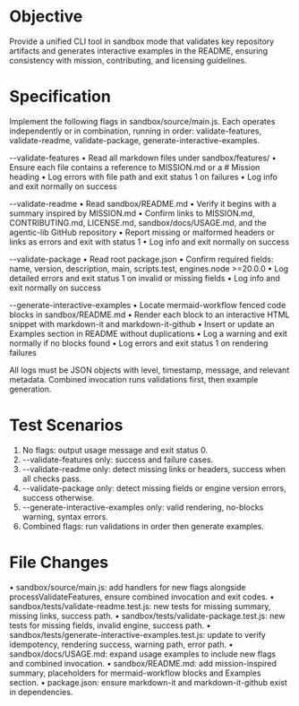 # Objective
Provide a unified CLI tool in sandbox mode that validates key repository artifacts and generates interactive examples in the README, ensuring consistency with mission, contributing, and licensing guidelines.

# Specification
Implement the following flags in sandbox/source/main.js. Each operates independently or in combination, running in order: validate-features, validate-readme, validate-package, generate-interactive-examples.

--validate-features
  • Read all markdown files under sandbox/features/
  • Ensure each file contains a reference to MISSION.md or a # Mission heading
  • Log errors with file path and exit status 1 on failures
  • Log info and exit normally on success

--validate-readme
  • Read sandbox/README.md
  • Verify it begins with a summary inspired by MISSION.md
  • Confirm links to MISSION.md, CONTRIBUTING.md, LICENSE.md, sandbox/docs/USAGE.md, and the agentic-lib GitHub repository
  • Report missing or malformed headers or links as errors and exit with status 1
  • Log info and exit normally on success

--validate-package
  • Read root package.json
  • Confirm required fields: name, version, description, main, scripts.test, engines.node >=20.0.0
  • Log detailed errors and exit status 1 on invalid or missing fields
  • Log info and exit normally on success

--generate-interactive-examples
  • Locate mermaid-workflow fenced code blocks in sandbox/README.md
  • Render each block to an interactive HTML snippet with markdown-it and markdown-it-github
  • Insert or update an Examples section in README without duplications
  • Log a warning and exit normally if no blocks found
  • Log errors and exit status 1 on rendering failures

All logs must be JSON objects with level, timestamp, message, and relevant metadata. Combined invocation runs validations first, then example generation.

# Test Scenarios
1. No flags: output usage message and exit status 0.
2. --validate-features only: success and failure cases.
3. --validate-readme only: detect missing links or headers, success when all checks pass.
4. --validate-package only: detect missing fields or engine version errors, success otherwise.
5. --generate-interactive-examples only: valid rendering, no-blocks warning, syntax errors.
6. Combined flags: run validations in order then generate examples.

# File Changes
• sandbox/source/main.js: add handlers for new flags alongside processValidateFeatures, ensure combined invocation and exit codes.
• sandbox/tests/validate-readme.test.js: new tests for missing summary, missing links, success path.
• sandbox/tests/validate-package.test.js: new tests for missing fields, invalid engine, success path.
• sandbox/tests/generate-interactive-examples.test.js: update to verify idempotency, rendering success, warning path, error path.
• sandbox/docs/USAGE.md: expand usage examples to include new flags and combined invocation.
• sandbox/README.md: add mission-inspired summary, placeholders for mermaid-workflow blocks and Examples section.
• package.json: ensure markdown-it and markdown-it-github exist in dependencies.